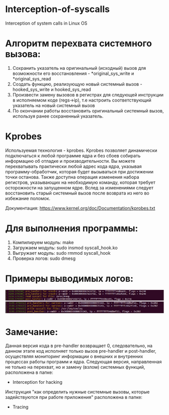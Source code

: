 # Interception-of-syscalls
Interception of system calls in Linux OS

# Алгоритм перехвата системного вызова:
1. Сохранить указатель на оригинальный (исходный) вызов для возможности его восстановления - *original_sys_write и *original_sys_read
2. Создать функцию, реализующую новый системный вызов - hooked_sys_write и hooked_sys_read
3. Произвести замену вызовов в регистрах для следующей инструкции в исполняемом коде (regs->ip), т.е настроить соответствующий указатель на новый системный вызов
4. По окончании работы восстановить оригинальный системный вызов, используя ранее сохраненный указатель.

# Kprobes
Используемая технология - kprobes. Kprobes позволяет динамически подключаться к любой программе ядра и без сбоев собирать информацию об отладке и производительности. Вы можете перехватывать практически любой адрес кода ядра, указывая программу-обработчик, которая будет вызываться при достижении точки останова. Также доступна операция изменения набора регистров, указывающих на необходимую команду, которая требует осторожности на запущенном ядре. Вслед за изменениями следует восстановить старый системный вызов после возврата из него во избежание поломок.

Документация: https://www.kernel.org/doc/Documentation/kprobes.txt

# Для выполнения программы:
1. Компилируем модуль: make
2. Загружаем модуль: sudo insmod syscall_hook.ko
3. Выгружает модуль: sudo rmmod syscall_hook
4. Проверка логов: sudo dmesg

# Примеры выводимых логов:
![alt text](https://github.com/Olga-GitH/Interception-of-syscalls/blob/main/examples/5b39be16-c7be-4997-b7b7-d80d5ae8a644.jpg)
![alt text](https://github.com/Olga-GitH/Interception-of-syscalls/blob/main/examples/8f47f1d0-2955-49f3-a5f3-9c569b0d65f0.jpg)

# Замечание:
Данная версия кода в pre-handler возвращает 0, следовательно, на данном этапе код исполняет только вызов pre-handler и post-handler, осуществляя мониторинг информации о внешних и внутренних процессах работы программ и ядра. Следующая версия, направленная не только на перехват, но и замену (взлом) системных функций, расположена в папке:
- Interception for hacking

Инструкция "как определить нужные системные вызовы, которые задействуются при работе приложения" расположена в папке:
- Tracing 
